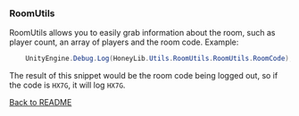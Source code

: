 ### RoomUtils
RoomUtils allows you to easily grab information about the room, such as player count, an array of players and the room code.
Example:

```cs
    UnityEngine.Debug.Log(HoneyLib.Utils.RoomUtils.RoomUtils.RoomCode);
```

The result of this snippet would be the room code being logged out, so if the code is `HX7G`, it will log `HX7G`.

[Back to README](https://github.com/BzzzThe18th/HoneyLib/blob/main/README.md)
